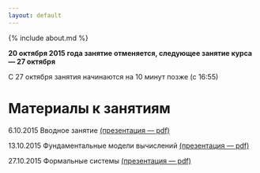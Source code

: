 ```yaml
---
layout: default
---
```

{% include about.md %}

**20 октября 2015 года занятие отменяется, следующее занятие курса — 27 октября**

С 27 октября занятия начинаются на 10 минут позже (с 16:55)


# Материалы к занятиям

6.10.2015 Вводное занятие [(презентация — pdf)](pdf/01-Introduction.pdf)

13.10.2015 Фундаментальные модели вычислений [(презентация — pdf)](pdf/02-Models.pdf)

27.10.2015 Формальные системы [(презентация — pdf)](pdf/03-Problem.pdf)

<!--<div class="home">

  <h1 class="page-heading">Материалы к занятиям:</h1>

  <ul class="post-list">
    {% for post in site.posts %}
      <li>
        <span class="post-meta">{{ post.date | date: "%b %-d, %Y" }}</span>

        <h2>
          <a class="post-link" href="{{ post.url | prepend: site.baseurl }}">{{ post.title }}</a>
        </h2>
      </li>
    {% endfor %}
  </ul>

  <p class="rss-subscribe">subscribe <a href="{{ "/feed.xml" | prepend: site.baseurl }}">via RSS</a></p>

</div>
-->
